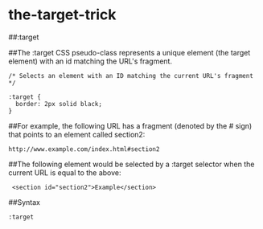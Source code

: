 # the-target-trick

##:target

##The :target CSS pseudo-class represents a unique element (the target element) with an id matching the URL's fragment.

    /* Selects an element with an ID matching the current URL's fragment */

    :target {
      border: 2px solid black;
    }

##For example, the following URL has a fragment (denoted by the # sign) that points to an element called section2:

    http://www.example.com/index.html#section2

##The following element would be selected by a :target selector when the current URL is equal to the above:

     <section id="section2">Example</section>

##Syntax

    :target
